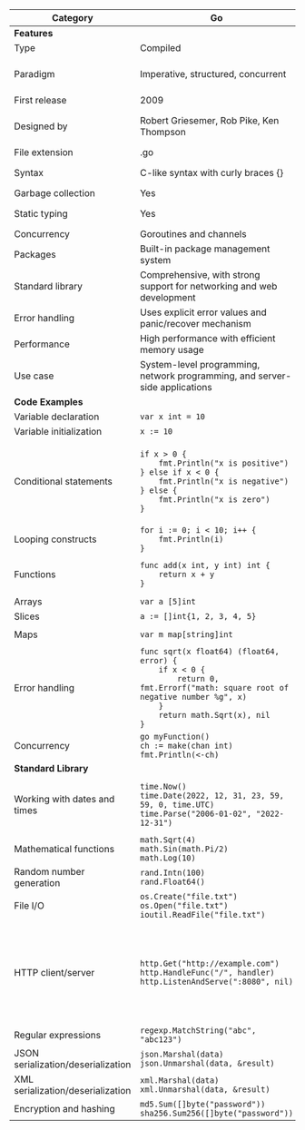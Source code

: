 | Category                            | Go                                                                          | Julia                                                                                                                                                                                    |
|-------------------------------------|-----------------------------------------------------------------------------|------------------------------------------------------------------------------------------------------------------------------------------------------------------------------------------|
| **Features**                        |                                                                             |                                                                                                                                                                                          |
| Type                                | Compiled                                                                    | Interpreted                                                                                                                                                                              |
| Paradigm                            | Imperative, structured, concurrent                                          | Multi-paradigm (functional, imperative, and object-oriented)                                                                                                                             |
| First release                       | 2009                                                                        | 2012                                                                                                                                                                                     |
| Designed by                         | Robert Griesemer, Rob Pike, Ken Thompson                                    | Jeff Bezanson, Stefan Karpinski, Viral Shah, Alan Edelman                                                                                                                                |
| File extension                      | .go                                                                         | .jl                                                                                                                                                                                      |
| Syntax                              | C-like syntax with curly braces {}                                          | Similar to MATLAB and Python                                                                                                                                                             |
| Garbage collection                  | Yes                                                                         | Yes                                                                                                                                                                                      |
| Static typing                       | Yes                                                                         | Dynamic typing, but can be optionally typed                                                                                                                                              |
| Concurrency                         | Goroutines and channels                                                      | Tasks and channels                                                                                                                                                                       |
| Packages                            | Built-in package management system                                           | Built-in package management system                                                                                                                                                       |
| Standard library                    | Comprehensive, with strong support for networking and web development       | Comprehensive, with strong support for scientific computing and data analysis                                                                                                            |
| Error handling                      | Uses explicit error values and panic/recover mechanism                       | Uses exceptions and try/catch mechanism                                                                                                                                                  |
| Performance                         | High performance with efficient memory usage                                 | High performance with flexible memory usage                                                                                                                                              |
| Use case                            | System-level programming, network programming, and server-side applications | Scientific computing, data analysis, and machine learning                                                                                                                                |
| **Code Examples**                   |                                                                             |                                                                                                                                                                                          |
| Variable declaration        | `var x int = 10`                                                                                                                                                                                                                                                                                                       | `x::Int64 = 10`                                                                                                                                                                          |
| Variable initialization     | `x := 10`                                                                                                                                                                                                                                                                                                              | `x = 10`                                                                                                                                                                                 |
| Conditional statements      | ```if x > 0 {```<br>```    fmt.Println("x is positive")```<br>```} else if x < 0 {```<br>```    fmt.Println("x is negative")```<br>```} else {```<br>```    fmt.Println("x is zero")```<br>```}```                                                                                                             | ```if x > 0```<br>```    println("x is positive")```<br>```elseif x < 0```<br>```    println("x is negative")```<br>```else```<br>```    println("x is zero")```<br>```end```            |
| Looping constructs          | ```for i := 0; i < 10; i++ {```<br>```    fmt.Println(i)```<br>```}```                                                                                                                                                                                  | ```for i = 1:10```<br>```    println(i)```<br>```end```                                                                                                                                  |
| Functions                   | ```func add(x int, y int) int {```<br>```    return x + y```<br>```}```                                                                                                                                                                                 | ```function add(x::Int64, y::Int64)::Int64```<br>```    return x + y```<br>```end```                                                                                                     |
| Arrays                      | `var a [5]int`                                                                                                                                                                                                                                                                                                         | `a = [1, 2, 3, 4, 5]`                                                                                                                                                                    |
| Slices                      | `a := []int{1, 2, 3, 4, 5}`                                                                                                                                                                                                                                                                                            | `a = [1, 2, 3, 4, 5]`                                                                                                                                                                    |
| Maps                        | `var m map[string]int`                                                                                                                                                                                                                                                                                                 | `m = Dict("one" => 1, "two" => 2)`                                                                                                                                                       |
| Error handling              | ```func sqrt(x float64) (float64, error) {```<br>```    if x < 0 {```<br>```        return 0, fmt.Errorf("math: square root of negative number %g", x)```<br>```    }```<br>```    return math.Sqrt(x), nil```<br>```}```                            | ```function sqrt(x::Float64)```<br>```    if x < 0```<br>```        throw(DomainError("square root of negative number", x))```<br>```    end```<br>```    return sqrt(x)```<br>```end``` |
| Concurrency    | `go myFunction()`<br>`ch := make(chan int)`<br>`fmt.Println(<-ch)`    | `@async my_function()`<br>`ch = Channel{Int}(capacity)`<br>`println(take!(ch))` |
| **Standard Library**                        |                                                                             |                                                                                                                                                                                          |
| Working with dates and times        | `time.Now()`<br>`time.Date(2022, 12, 31, 23, 59, 59, 0, time.UTC)`<br>`time.Parse("2006-01-02", "2022-12-31")` | `now()`<br>`DateTime(2022, 12, 31, 23, 59, 59)`<br>`Date(2022, 12, 31)`<br>`Time("23:59:59", Timezone("UTC"))`                                                                                                                           |
| Mathematical functions              | `math.Sqrt(4)`<br>`math.Sin(math.Pi/2)`<br>`math.Log(10)`                                                       | `sqrt(4)`<br>`sin(pi/2)`<br>`log(10)`                                                                                                                                                                                                      |
| Random number generation            | `rand.Intn(100)`<br>`rand.Float64()`                                                                            | `rand(1:100)`<br>`rand()`                                                                                                                                                                                                                 |
| File I/O                             | `os.Create("file.txt")`<br>`os.Open("file.txt")`<br>`ioutil.ReadFile("file.txt")`                              | `open("file.txt", "w")`<br>`open("file.txt")`<br>`read("file.txt", String)`                                                                                                                                                                |
| HTTP client/server                  | `http.Get("http://example.com")`<br>`http.HandleFunc("/", handler)`<br>`http.ListenAndServe(":8080", nil)`      | `HTTP.request("GET", "http://example.com")`<br>`HTTP.@show_http(IOBuffer(), "http://example.com")`<br>`HTTP.serve(("", 8080), function (req::HTTP.Request) return HTTP.Response(200, Dict("Content-Type" => "text/plain"), "Hello World!") end)` |
| Regular expressions                 | `regexp.MatchString("abc", "abc123")`                                                                           | `occursin(r"abc", "abc123")`                                                                                                                                                                                                              |
| JSON serialization/deserialization | `json.Marshal(data)`<br>`json.Unmarshal(data, &result)`                                                        | `JSON.json(data)`<br>`JSON.parse(json_string)`                                                                                                                                                                                             |
| XML serialization/deserialization  | `xml.Marshal(data)`<br>`xml.Unmarshal(data, &result)`                                                          | `XML.write(IOBuffer(), data)`<br>`XML.parse(xml_string)`                                                                                                                                                                                   |
| Encryption and hashing               | `md5.Sum([]byte("password"))`<br>`sha256.Sum256([]byte("password"))`                                           | `hash("password", MD5())`<br>`hash("password", SHA256())`                                                                                                                                                                                   |
